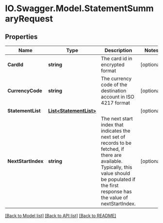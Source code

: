 # IO.Swagger.Model.StatementSummaryRequest
## Properties

Name | Type | Description | Notes
------------ | ------------- | ------------- | -------------
**CardId** | **string** | The card id  in encrypted format | [optional] 
**CurrencyCode** | **string** | The currency code of the destination account in ISO 4217 format | [optional] 
**StatementList** | [**List&lt;StatementList&gt;**](StatementList.md) |  | [optional] 
**NextStartIndex** | **string** | The next start index that indicates the next set of records to be fetched, if there are available. Typically, this value should be populated if the first response has the value of nextStartIndex. | [optional] 

[[Back to Model list]](../README.md#documentation-for-models) [[Back to API list]](../README.md#documentation-for-api-endpoints) [[Back to README]](../README.md)


